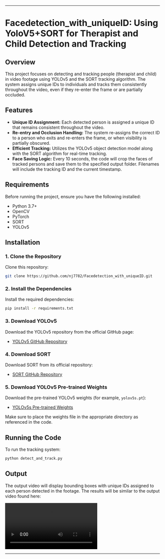
---

# Facedetection_with_uniqueID: Using YoloV5+SORT for Therapist and Child Detection and Tracking

## Overview

This project focuses on detecting and tracking people (therapist and child) in video footage using YOLOv5 and the SORT tracking algorithm. The system assigns unique IDs to individuals and tracks them consistently throughout the video, even if they re-enter the frame or are partially occluded.

## Features

- **Unique ID Assignment:** Each detected person is assigned a unique ID that remains consistent throughout the video.
- **Re-entry and Occlusion Handling:** The system re-assigns the correct ID to a person who exits and re-enters the frame, or when visibility is partially obscured.
- **Efficient Tracking:** Utilizes the YOLOv5 object detection model along with the SORT algorithm for real-time tracking.
- **Face Saving Logic:** Every 10 seconds, the code will crop the faces of tracked persons and save them to the specified output folder. Filenames will include the tracking ID and the current timestamp.

## Requirements

Before running the project, ensure you have the following installed:

- Python 3.7+
- OpenCV
- PyTorch
- SORT
- YOLOv5

## Installation

### 1. Clone the Repository

Clone this repository:
```bash
git clone https://github.com/nj7782/Facedetection_with_uniqueID.git
```

### 2. Install the Dependencies

Install the required dependencies:
```bash
pip install -r requirements.txt
```

### 3. Download YOLOv5

Download the YOLOv5 repository from the official GitHub page:

- [YOLOv5 GitHub Repository](https://github.com/ultralytics/yolov5)

### 4. Download SORT

Download SORT from its official repository:

- [SORT GitHub Repository](https://github.com/abewley/sort)

### 5. Download YOLOv5 Pre-trained Weights

Download the pre-trained YOLOv5 weights (for example, `yolov5s.pt`):

- [YOLOv5s Pre-trained Weights](https://github.com/ultralytics/yolov5/releases/download/v6.0/yolov5s.pt)

Make sure to place the weights file in the appropriate directory as referenced in the code.

## Running the Code

To run the tracking system:

```bash
python detect_and_track.py
```

## Output

The output video will display bounding boxes with unique IDs assigned to each person detected in the footage. The results will be similar to the output video found here:

![Result](https://github.com/nj7782/Facedetection_with_uniqueID/blob/main/Output%20Screen%20recording.mp4)

---
